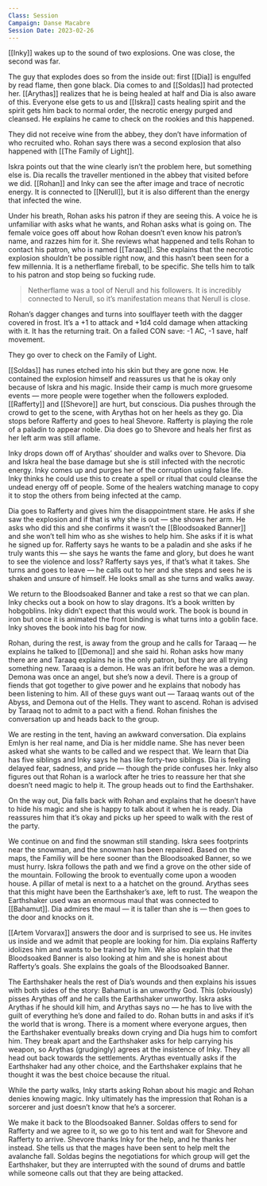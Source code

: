 ```yaml
---
Class: Session
Campaign: Danse Macabre
Session Date: 2023-02-26
---
```

[[Inky]] wakes up to the sound of two explosions. One was close, the second was far.

The guy that explodes does so from the inside out: first [[Dia]] is engulfed by read flame, then gone black. Dia comes to and [[Soldas]] had protected her. [[Arythas]] realizes that he is being healed at half and Dia is also aware of this. Everyone else gets to us and [[Iskra]] casts healing spirit and the spirit gets him back to normal order, the necrotic energy purged and cleansed. He explains he came to check on the rookies and this happened.

They did not receive wine from the abbey, they don’t have information of who recruited who. Rohan says there was a second explosion that also happened with [[The Family of Light]].

Iskra points out that the wine clearly isn’t the problem here, but something else is. Dia recalls the traveller mentioned in the abbey that visited before we did. [[Rohan]] and Inky can see the after image and trace of necrotic energy. It is connected to [[Nerull]], but it is also different than the energy that infected the wine.

Under his breath, Rohan asks his patron if they are seeing this. A voice he is unfamiliar with asks what he wants, and Rohan asks what is going on. The female voice goes off about how Rohan doesn’t even know his patron’s name, and razzes him for it. She reviews what happened and tells Rohan to contact his patron, who is named [[Taraaq]]. She explains that the necrotic explosion shouldn’t be possible right now, and this hasn’t been seen for a few millennia. It is a netherflame fireball, to be specific. She tells him to talk to his patron and stop being so fucking rude.

>Netherflame was a tool of Nerull and his followers. It is incredibly connected to Nerull, so it’s manifestation means that Nerull is close.

Rohan’s dagger changes and turns into soulflayer teeth with the dagger covered in frost. It’s a +1 to attack and +1d4 cold damage when attacking with it. It has the returning trait. On a failed CON save: -1 AC, -1 save, half movement.

They go over to check on the Family of Light.

[[Soldas]] has runes etched into his skin but they are gone now. He contained the explosion himself and reassures us that he is okay only because of Iskra and his magic. Inside their camp is much more gruesome events — more people were together when the followers exploded. [[Rafferty]] and [[Shevore]] are hurt, but conscious. Dia pushes through the crowd to get to the scene, with Arythas hot on her heels as they go. Dia stops before Rafferty and goes to heal Shevore. Rafferty is playing the role of a paladin to appear noble. Dia does go to Shevore and heals her first as her left arm was still aflame.

Inky drops down off of Arythas’ shoulder and walks over to Shevore. Dia and Iskra heal the base damage but she is still infected with the necrotic energy. Inky comes up and purges her of the corruption using false life. Inky thinks he could use this to create a spell or ritual that could cleanse the undead energy off of people. Some of the healers watching manage to copy it to stop the others from being infected at the camp.

Dia goes to Rafferty and gives him the disappointment stare. He asks if she saw the explosion and if that is why she is out — she shows her arm. He asks who did this and she confirms it wasn’t the [[Bloodsoaked Banner]] and she won’t tell him who as she wishes to help him. She asks if it is what he signed up for. Rafferty says he wants to be a paladin and she asks if he truly wants this — she says he wants the fame and glory, but does he want to see the violence and loss? Rafferty says yes, if that’s what it takes. She turns and goes to leave — he calls out to her and she steps and sees he is shaken and unsure of himself. He looks small as she turns and walks away.

We return to the Bloodsoaked Banner and take a rest so that we can plan. Inky checks out a book on how to slay dragons. It’s a book written by hobgoblins. Inky didn’t expect that this would work. The book is bound in iron but once it is animated the front binding is what turns into a goblin face. Inky shoves the book into his bag for now.

Rohan, during the rest, is away from the group and he calls for Taraaq — he explains he talked to [[Demona]] and she said hi. Rohan asks how many there are and Taraaq explains he is the only patron, but they are all trying something new. Taraaq is a demon. He was an ifrit before he was a demon. Demona was once an angel, but she’s now a devil. There is a group of fiends that got together to give power and he explains that nobody has been listening to him. All of these guys want out — Taraaq wants out of the Abyss, and Demona out of the Hells. They want to ascend. Rohan is advised by Taraaq not to admit to a pact with a fiend. Rohan finishes the conversation up and heads back to the group.

We are resting in the tent, having an awkward conversation. Dia explains Emlyn is her real name, and Dia is her middle name. She has never been asked what she wants to be called and we respect that. We learn that Dia has five siblings and Inky says he has like forty-two siblings. Dia is feeling delayed fear, sadness, and pride — though the pride confuses her. Inky also figures out that Rohan is a warlock after he tries to reassure her that she doesn’t need magic to help it. The group heads out to find the Earthshaker.

On the way out, Dia falls back with Rohan and explains that he doesn’t have to hide his magic and she is happy to talk about it when he is ready. Dia reassures him that it’s okay and picks up her speed to walk with the rest of the party.

We continue on and find the snowman still standing. Iskra sees footprints near the snowman, and the snowman has been repaired. Based on the maps, the Familiy will be here sooner than the Bloodsoaked Banner, so we must hurry. Iskra follows the path and we find a grove on the other side of the mountain. Following the brook to eventually come upon a wooden house. A pillar of metal is next to a a hatchet on the ground. Arythas sees that this might have been the Earthshaker’s axe, left to rust. The weapon the Earthshaker used was an enormous maul that was connected to [[Bahamut]]. Dia admires the maul — it is taller than she is — then goes to the door and knocks on it.

[[Artem Vorvarax]] answers the door and is surprised to see us. He invites us inside and we admit that people are looking for him. Dia explains Rafferty idolizes him and wants to be trained by him. We also explain that the Bloodsoaked Banner is also looking at him and she is honest about Rafferty’s goals. She explains the goals of the Bloodsoaked Banner.

The Earthshaker heals the rest of Dia’s wounds and then explains his issues with both sides of the story: Bahamut is an unworthy God. This (obviously) pisses Arythas off and he calls the Earthshaker unworthy. Iskra asks Arythas if he should kill him, and Arythas says no — he has to live with the guilt of everything he’s done and failed to do. Rohan butts in and asks if it’s the world that is wrong. There is a moment where everyone argues, then the Earthshaker eventually breaks down crying and Dia hugs him to comfort him. They break apart and the Earthshaker asks for help carrying his weapon, so Arythas (grudgingly) agrees at the insistence of Inky. They all head out back towards the settlements. Arythas eventually asks if the Earthshaker had any other choice, and the Earthshaker explains that he thought it was the best choice because the ritual.

While the party walks, Inky starts asking Rohan about his magic and Rohan denies knowing magic. Inky ultimately has the impression that Rohan is a sorcerer and just doesn’t know that he’s a sorcerer.

We make it back to the Bloodsoaked Banner. Soldas offers to send for Rafferty and we agree to it, so we go to his tent and wait for Shevore and Rafferty to arrive. Shevore thanks Inky for the help, and he thanks her instead. She tells us that the mages have been sent to help melt the avalanche fall. Soldas begins the negotiations for which group will get the Earthshaker, but they are interrupted with the sound of drums and battle while someone calls out that they are being attacked.